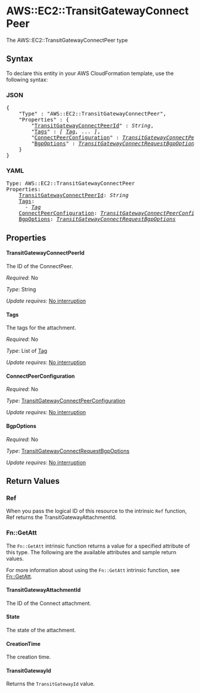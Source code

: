 # AWS::EC2::TransitGatewayConnectPeer

The AWS::EC2::TransitGatewayConnectPeer type

## Syntax

To declare this entity in your AWS CloudFormation template, use the following syntax:

### JSON

<pre>
{
    "Type" : "AWS::EC2::TransitGatewayConnectPeer",
    "Properties" : {
        "<a href="#transitgatewayconnectpeerid" title="TransitGatewayConnectPeerId">TransitGatewayConnectPeerId</a>" : <i>String</i>,
        "<a href="#tags" title="Tags">Tags</a>" : <i>[ <a href="tag.md">Tag</a>, ... ]</i>,
        "<a href="#connectpeerconfiguration" title="ConnectPeerConfiguration">ConnectPeerConfiguration</a>" : <i><a href="transitgatewayconnectpeerconfiguration.md">TransitGatewayConnectPeerConfiguration</a></i>,
        "<a href="#bgpoptions" title="BgpOptions">BgpOptions</a>" : <i><a href="transitgatewayconnectrequestbgpoptions.md">TransitGatewayConnectRequestBgpOptions</a></i>
    }
}
</pre>

### YAML

<pre>
Type: AWS::EC2::TransitGatewayConnectPeer
Properties:
    <a href="#transitgatewayconnectpeerid" title="TransitGatewayConnectPeerId">TransitGatewayConnectPeerId</a>: <i>String</i>
    <a href="#tags" title="Tags">Tags</a>: <i>
      - <a href="tag.md">Tag</a></i>
    <a href="#connectpeerconfiguration" title="ConnectPeerConfiguration">ConnectPeerConfiguration</a>: <i><a href="transitgatewayconnectpeerconfiguration.md">TransitGatewayConnectPeerConfiguration</a></i>
    <a href="#bgpoptions" title="BgpOptions">BgpOptions</a>: <i><a href="transitgatewayconnectrequestbgpoptions.md">TransitGatewayConnectRequestBgpOptions</a></i>
</pre>

## Properties

#### TransitGatewayConnectPeerId

The ID of the ConnectPeer.

_Required_: No

_Type_: String

_Update requires_: [No interruption](https://docs.aws.amazon.com/AWSCloudFormation/latest/UserGuide/using-cfn-updating-stacks-update-behaviors.html#update-no-interrupt)

#### Tags

The tags for the attachment.

_Required_: No

_Type_: List of <a href="tag.md">Tag</a>

_Update requires_: [No interruption](https://docs.aws.amazon.com/AWSCloudFormation/latest/UserGuide/using-cfn-updating-stacks-update-behaviors.html#update-no-interrupt)

#### ConnectPeerConfiguration

_Required_: No

_Type_: <a href="transitgatewayconnectpeerconfiguration.md">TransitGatewayConnectPeerConfiguration</a>

_Update requires_: [No interruption](https://docs.aws.amazon.com/AWSCloudFormation/latest/UserGuide/using-cfn-updating-stacks-update-behaviors.html#update-no-interrupt)

#### BgpOptions

_Required_: No

_Type_: <a href="transitgatewayconnectrequestbgpoptions.md">TransitGatewayConnectRequestBgpOptions</a>

_Update requires_: [No interruption](https://docs.aws.amazon.com/AWSCloudFormation/latest/UserGuide/using-cfn-updating-stacks-update-behaviors.html#update-no-interrupt)

## Return Values

### Ref

When you pass the logical ID of this resource to the intrinsic `Ref` function, Ref returns the TransitGatewayAttachmentId.

### Fn::GetAtt

The `Fn::GetAtt` intrinsic function returns a value for a specified attribute of this type. The following are the available attributes and sample return values.

For more information about using the `Fn::GetAtt` intrinsic function, see [Fn::GetAtt](https://docs.aws.amazon.com/AWSCloudFormation/latest/UserGuide/intrinsic-function-reference-getatt.html).

#### TransitGatewayAttachmentId

The ID of the Connect attachment.

#### State

The state of the attachment.

#### CreationTime

The creation time.

#### TransitGatewayId

Returns the <code>TransitGatewayId</code> value.

